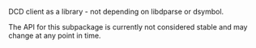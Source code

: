 DCD client as a library - not depending on libdparse or dsymbol.

The API for this subpackage is currently not considered stable and may change at any point in time.
